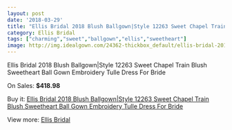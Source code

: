 ```yaml
---
layout: post
date: '2018-03-29'
title: "Ellis Bridal 2018 Blush Ballgown|Style 12263 Sweet Chapel Train Blush Sweetheart Ball Gown Embroidery Tulle Dress For Bride"
category: Ellis Bridal
tags: ["charming","sweet","ballgown","ellis","sweetheart"]
image: http://img.idealgown.com/24362-thickbox_default/ellis-bridal-2018-blush-ballgown-style-12263-sweet-chapel-train-blush-sweetheart-ball-gown-embroidery-tulle-dress-for-bride.jpg
---
```

Ellis Bridal 2018 Blush Ballgown|Style 12263 Sweet Chapel Train Blush Sweetheart Ball Gown Embroidery Tulle Dress For Bride

On Sales: **$418.98**
<a href="https://www.idealgown.com/en/ellis-bridal/9607-ellis-bridal-2018-blush-ballgown-style-12263-sweet-chapel-train-blush-sweetheart-ball-gown-embroidery-tulle-dress-for-bride.html"><amp-img layout="responsive" width="600" height="600" src="//img.idealgown.com/24362-thickbox_default/ellis-bridal-2018-blush-ballgown-style-12263-sweet-chapel-train-blush-sweetheart-ball-gown-embroidery-tulle-dress-for-bride.jpg" alt="Ellis Bridal 2018 Blush Ballgown|Style 12263 Sweet Chapel Train Blush Sweetheart Ball Gown Embroidery Tulle Dress For Bride 0" /></a>
<a href="https://www.idealgown.com/en/ellis-bridal/9607-ellis-bridal-2018-blush-ballgown-style-12263-sweet-chapel-train-blush-sweetheart-ball-gown-embroidery-tulle-dress-for-bride.html"><amp-img layout="responsive" width="600" height="600" src="//img.idealgown.com/24366-thickbox_default/ellis-bridal-2018-blush-ballgown-style-12263-sweet-chapel-train-blush-sweetheart-ball-gown-embroidery-tulle-dress-for-bride.jpg" alt="Ellis Bridal 2018 Blush Ballgown|Style 12263 Sweet Chapel Train Blush Sweetheart Ball Gown Embroidery Tulle Dress For Bride 1" /></a>
<a href="https://www.idealgown.com/en/ellis-bridal/9607-ellis-bridal-2018-blush-ballgown-style-12263-sweet-chapel-train-blush-sweetheart-ball-gown-embroidery-tulle-dress-for-bride.html"><amp-img layout="responsive" width="600" height="600" src="//img.idealgown.com/24365-thickbox_default/ellis-bridal-2018-blush-ballgown-style-12263-sweet-chapel-train-blush-sweetheart-ball-gown-embroidery-tulle-dress-for-bride.jpg" alt="Ellis Bridal 2018 Blush Ballgown|Style 12263 Sweet Chapel Train Blush Sweetheart Ball Gown Embroidery Tulle Dress For Bride 2" /></a>
<a href="https://www.idealgown.com/en/ellis-bridal/9607-ellis-bridal-2018-blush-ballgown-style-12263-sweet-chapel-train-blush-sweetheart-ball-gown-embroidery-tulle-dress-for-bride.html"><amp-img layout="responsive" width="600" height="600" src="//img.idealgown.com/24364-thickbox_default/ellis-bridal-2018-blush-ballgown-style-12263-sweet-chapel-train-blush-sweetheart-ball-gown-embroidery-tulle-dress-for-bride.jpg" alt="Ellis Bridal 2018 Blush Ballgown|Style 12263 Sweet Chapel Train Blush Sweetheart Ball Gown Embroidery Tulle Dress For Bride 3" /></a>
<a href="https://www.idealgown.com/en/ellis-bridal/9607-ellis-bridal-2018-blush-ballgown-style-12263-sweet-chapel-train-blush-sweetheart-ball-gown-embroidery-tulle-dress-for-bride.html"><amp-img layout="responsive" width="600" height="600" src="//img.idealgown.com/24363-thickbox_default/ellis-bridal-2018-blush-ballgown-style-12263-sweet-chapel-train-blush-sweetheart-ball-gown-embroidery-tulle-dress-for-bride.jpg" alt="Ellis Bridal 2018 Blush Ballgown|Style 12263 Sweet Chapel Train Blush Sweetheart Ball Gown Embroidery Tulle Dress For Bride 4" /></a>

Buy it: [Ellis Bridal 2018 Blush Ballgown|Style 12263 Sweet Chapel Train Blush Sweetheart Ball Gown Embroidery Tulle Dress For Bride](https://www.idealgown.com/en/ellis-bridal/9607-ellis-bridal-2018-blush-ballgown-style-12263-sweet-chapel-train-blush-sweetheart-ball-gown-embroidery-tulle-dress-for-bride.html "Ellis Bridal 2018 Blush Ballgown|Style 12263 Sweet Chapel Train Blush Sweetheart Ball Gown Embroidery Tulle Dress For Bride")

View more: [Ellis Bridal](https://www.idealgown.com/en/171-ellis-bridal "Ellis Bridal")
